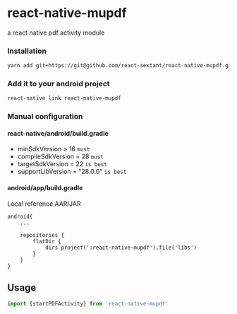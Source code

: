 # react-native-mupdf
a react native pdf activity module

### Installation
```bash
yarn add git+https://git@github.com/react-sextant/react-native-mupdf.git
```

### Add it to your android project
```bash
react-native link react-native-mupdf
```

### Manual configuration
#### react-native/android/build.gradle
 - minSdkVersion > 16 `must`
 - compileSdkVersion = 28 `must`
 - targetSdkVersion = 22    `is best`
 - supportLibVersion = "28.0.0" `is best`

#### android/app/build.gradle
Local reference AAR/JAR
```
android{
    ...
    
    repositories {
        flatDir {
            dirs project(':react-native-mupdf').file('libs')
        }
    }
}
```

## Usage
```jsx harmony
import {startPDFActivity} from 'react-native-mupdf'
```
